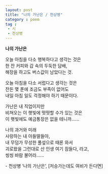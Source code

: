 ```yaml
---
layout: post
title: "나의 가난은 / 천상병"
category : poem
tag :
 - 시
 - 천상병
---
```



**나의 가난은**   



오늘 아침을 다소 행복하다고 생각는 것은  
한 잔 커피와 갑 속의 두둑한 담배,  
해장을 하고도 버스값이 남았다는 것.  


오늘 아침을 다소 서럽다고 생각는 것은   
잔돈 몇 푼에 조금도 부족이 없어도   
내일 아침 일도 걱정해야 하기 때문이다.  


가난은 내 직업이지만  
비쳐오는 이 햇빛에 떳떳할 수가 있는 것은   
이 햇빛에도 예금통장은 없을 테니까......  


나의 과거와 미래   
사랑하는 내 아들딸들아,   
내 무덤가 무성한 풀섶으로 때론 와서   
괴로왔을 그런대로 산 인생 여기 잠들다, 라고,   
씽씽 바람 불어라......  




\- 천상병 ‘나의 가난은’, [저승가는데도 여비가 든다면]
